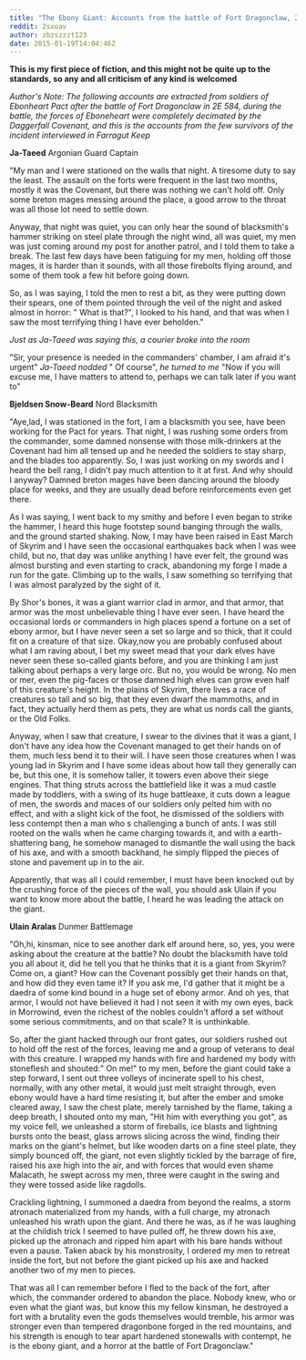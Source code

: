```yaml
---
title: "The Ebony Giant: Accounts from the battle of Fort Dragonclaw, 2E 584"
reddit: 2sxoav
author: zbzszzzt123
date: 2015-01-19T14:04:46Z
---
```


**This is my first piece of fiction, and this might not be quite up to the standards, so any and all criticism of any kind is welcomed**

*Author's Note: The following accounts are extracted from soldiers of Ebonheart Pact after the battle of Fort Dragonclaw in 2E 584, during the battle, the forces of Eboneheart were completely decimated by the Daggerfall Covenant, and this is the accounts from the few survivors of the incident interviewed in Farragut Keep*

**Ja-Taeed** Argonian Guard Captain


"My man and I were stationed on the walls that night. A tiresome duty to say the least. The assault on the forts were frequent in the last two months, mostly it was the Covenant, but there was nothing we can't hold off. Only some breton mages messing around the place, a good arrow to the throat was all those lot need to settle down. 

Anyway, that night was quiet, you can only hear the sound of blacksmith's hammer striking on steel plate through the night wind, all was quiet, my men was just coming around my post for another patrol, and I told them to take a break. The last few days have been fatiguing for my men, holding off those mages, it is harder than it sounds, with all those firebolts flying around, and some of them took a few hit before going down. 

So, as I was saying, I told the men to rest a bit, as they were putting down their spears, one of them pointed through the veil of the night and asked almost in horror: " What is that?", I looked to his hand, and that was when I saw the most terrifying thing I have ever beholden." 

*Just as Ja-Taeed was saying this, a courier broke into the room* 

"Sir, your presence is needed in the commanders' chamber, I am afraid it's urgent"  *Ja-Taeed nodded* " Of course", *he turned to me* "Now if you will excuse me, I have matters to attend to, perhaps we can talk later if you want to"

**Bjeldsen Snow-Beard** Nord Blacksmith


"Aye,lad, I was stationed in the fort, I am a blacksmith you see, have been working for the Pact for years. That night, I was rushing some orders from the commander, some damned nonsense with those milk-drinkers at the Covenant had him all tensed up and he needed the soldiers to stay sharp, and the blades too apparently. So, I was just working on my swords and I heard the bell rang, I didn't pay much attention to it at first. And why should I anyway? Damned breton mages have been dancing around the bloody place for weeks, and they are usually dead before reinforcements even get there.

As I was saying, I went back to my smithy and before I even began to strike the hammer, I heard this huge footstep sound banging through the walls, and the ground started shaking.  Now, I may have been raised in East March of Skyrim and I have seen the occasional earthquakes back when I was wee child, but no, that day was unlike anything I have ever felt, the ground was almost bursting and even starting to crack,  abandoning my forge I made a run for the gate. Climbing up to the walls, I saw something so terrifying that I was almost paralyzed by the sight of it. 

By Shor's bones, it was a giant warrior clad in armor, and that armor, that armor was the most unbelievable thing I have ever seen. I have heard the occasional lords or commanders in high places spend a fortune on a set of ebony armor, but I have never seen a set so large and so thick, that it could fit on a creature of that size. Okay,now you are probably confused about what I am raving about, I bet my sweet mead that your dark elves have never seen these so-called giants before, and you are thinking I am just talking about perhaps a very large orc. But no, you would be wrong. No men or mer, even the pig-faces or those damned high elves can grow even half of  this creature's height. In the plains of Skyrim, there lives a race of creatures so tall and so big, that they even dwarf the mammoths, and in fact, they actually herd them as pets, they are what us nords call the giants, or the Old Folks. 

Anyway, when I saw that creature, I swear to the divines that it was a giant, I don't have any idea how the Covenant managed to get their hands on of them, much less bend it to their will.  I have seen those creatures when I was young lad in Skyrim and I have some ideas about how tall they generally can be, but this one, it is somehow taller, it towers even above their siege engines. That thing struts across the battlefield like it was a mud castle made by toddlers, with a swing of its huge battleaxe, it cuts down a league of men, the swords and maces of our soldiers only pelted him with no effect, and with a slight kick of the foot, he dismissed of the soldiers with less contempt then a man who s challenging a bunch of ants. I was still rooted on the walls when he came charging towards it, and with a earth-shattering bang, he somehow managed to dismantle the wall using the back of his axe, and with a smooth backhand, he simply flipped the pieces of stone and pavement up in to the air. 

Apparently, that was all I could remember, I must have been knocked out by the crushing force of the pieces of the wall, you should ask Ulain if you want to know more about the battle, I heard he was leading the attack on the giant.


**Ulain Aralas** Dunmer Battlemage


"Oh,hi, kinsman, nice to see another dark elf around here, so, yes, you were asking about the creature at the battle? No doubt the blacksmith have told you all about it, did he tell you that he thinks that it is a giant from Skyrim? Come on, a giant? How can the Covenant possibly get their hands on that, and how did they even tame it? If you ask me, I'd gather that it might be a daedra of some kind bound in a huge set of ebony armor. And oh yes, that armor, I would not have believed it had I not seen it with my own eyes, back in Morrowind, even the richest of the nobles couldn't afford a set without some serious commitments, and on that scale? It is unthinkable. 

So, after the giant hacked through our front gates, our soldiers rushed out to hold off the rest of the forces, leaving me and a group of veterans to deal with this creature. I wrapped my hands with fire and hardened my body with stoneflesh and shouted:" On me!" to my men, before the giant could take a step forward, I sent out three volleys of incinerate spell to his chest, normally, with any other metal, it would just melt straight through, even ebony would have a hard time resisting it, but after the ember and smoke cleared away, I saw the chest plate, merely tarnished by the flame, taking a deep breath, I shouted onto my man, "Hit him with everything you got", as my voice fell, we unleashed a storm of fireballs, ice blasts and lightning bursts onto the beast, glass arrows slicing across the wind, finding their marks on the giant's helmet, but like wooden darts on a fine steel plate, they simply bounced off,  the giant, not even slightly tickled by the barrage of fire, raised his axe high into the air, and with forces that would even shame Malacath, he swept across my men, three were caught in the swing and they were tossed aside like ragdolls. 

Crackling lightning, I summoned a daedra from beyond the realms, a storm atronach materialized from my hands, with a full charge, my atronach unleashed his wrath upon the giant. And there he was, as if he was laughing at the childish trick I seemed to have pulled off, he threw down his axe, picked up the atronach and ripped him apart with his bare hands without even a pause. Taken aback by his monstrosity, I ordered my men to retreat inside the fort, but not before the giant picked up his axe and hacked another two of my men to pieces. 

That was all I can remember before I fled to the back of the fort, after which, the commander ordered to abandon the place. Nobody knew, who or even what the giant was, but know this my fellow kinsman, he destroyed a fort with a brutality even the gods themselves would tremble, his armor was stronger even than tempered dragonbone forged in the red mountains, and his strength is enough to tear apart hardened stonewalls with contempt, he is the ebony giant, and a horror at the battle of Fort Dragonclaw."

